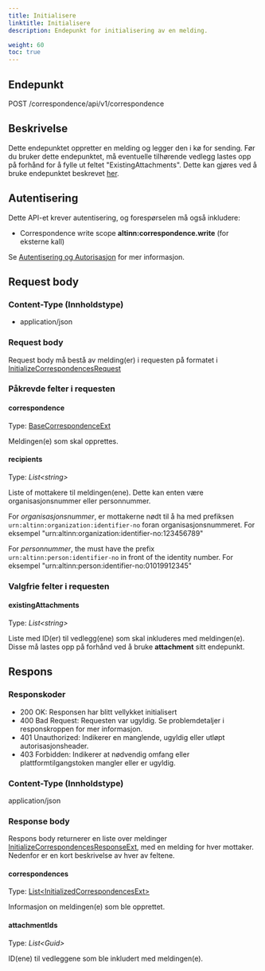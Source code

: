 ```yaml
---
title: Initialisere
linktitle: Initialisere
description: Endepunkt for initialisering av en melding.

weight: 60
toc: true
---
```


## Endepunkt

POST /correspondence/api/v1/correspondence

## Beskrivelse

Dette endepunktet oppretter en melding og legger den i kø for sending. Før du bruker dette endepunktet, må eventuelle tilhørende vedlegg lastes opp på forhånd for å fylle ut feltet "ExistingAttachments". Dette kan gjøres ved å bruke endepunktet beskrevet [her](https://docs.altinn.studio/api/correspondence/spec/#/Attachment/post_correspondence_api_v1_attachment__attachmentId__upload).

<!-- (will add link here when doc is ready) -->

## Autentisering

Dette API-et krever autentisering, og forespørselen må også inkludere:

- Correspondence write scope **altinn:correspondence.write** (for eksterne kall)

Se [Autentisering og Autorisasjon](/notifications/reference/api/#authentication--authorization) for mer informasjon.

## Request body

### Content-Type (Innholdstype)

- application/json

### Request body

Request body må bestå av melding(er) i requesten på formatet i [InitializeCorrespondencesRequest](https://github.com/Altinn/altinn-correspondence/blob/main/src/Altinn.Correspondence.API/Models/InitializeCorrespondencesExt.cs)

### Påkrevde felter i requesten

#### correspondence

Type: [BaseCorrespondenceExt](/correspondence/reference/api-endpoints/initialize/basecorrespondenceext/)

Meldingen(e) som skal opprettes.

#### recipients

Type: _List\<string>_

Liste of mottakere til meldingen(ene). Dette kan enten være organisasjonsnummer eller personnummer.

For _organisasjonsnummer_, er mottakerne nødt til å ha med prefiksen `urn:altinn:organization:identifier-no` foran organisasjonsnummeret. For eksempel "urn:altinn:organization:identifier-no:123456789"

For _personnummer_, the must have the prefix `urn:altinn:person:identifier-no` in front of the identity number. For eksempel "urn:altinn:person:identifier-no:01019912345"

### Valgfrie felter i requesten

#### existingAttachments

Type: _List\<string>_

Liste med ID(er) til vedlegg(ene) som skal inkluderes med meldingen(e). Disse må lastes opp på forhånd ved å bruke **attachment** sitt endepunkt.

## Respons

### Responskoder

- 200 OK: Responsen har blitt vellykket initialisert
- 400 Bad Request: Requesten var ugyldig. Se problemdetaljer i responskroppen for mer informasjon.
- 401 Unauthorized: Indikerer en manglende, ugyldig eller utløpt autorisasjonsheader.
- 403 Forbidden: Indikerer at nødvendig omfang eller plattformtilgangstoken mangler eller er ugyldig.

### Content-Type (Innholdstype)

application/json

### Response body

Respons body returnerer en liste over meldinger [InitializeCorrespondencesResponseExt](https://github.com/Altinn/altinn-correspondence/blob/main/src/Altinn.Correspondence.API/Models/InitializeCorrespondencesResponseExt.cs), med en melding for hver mottaker.
Nedenfor er en kort beskrivelse av hver av feltene.

#### correspondences
Type: [List\<InitializedCorrespondencesExt>](/correspondence/reference/api-endpoints/initialize/initializedcorrespondencesext/)

Informasjon on meldingen(e) som ble opprettet.
#### attachmentIds
Type: _List\<Guid>_

ID(ene) til vedleggene som ble inkludert med meldingen(e).